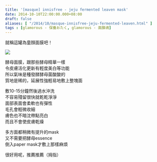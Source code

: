 ```yaml
---
title: '[masque] innisfree - jeju fermented leaven mask'
date: 2014-10-10T22:00:00.000+08:00
draft: false
aliases: [ "/2014/10/masque-innisfree-jeju-fermented-leaven.html" ]
tags : [glamorous - 保養おたく, glamorous - 面膜魂]
---
```


就稱這罐為童顏面膜吧！  

[![](https://3.bp.blogspot.com/-l8V61HetgKM/XE1P1xeJwlI/AAAAAAAAHEU/8GzfIDddaXcpQXP-RzUWPbvtfmgP8_kdwCLcBGAs/s640/15224059860_a88e92f329_z.jpg)](https://3.bp.blogspot.com/-l8V61HetgKM/XE1P1xeJwlI/AAAAAAAAHEU/8GzfIDddaXcpQXP-RzUWPbvtfmgP8_kdwCLcBGAs/s1600/15224059860_a88e92f329_z.jpg)

酵母面膜，跟那些酵母精華一樣  
令皮膚活化更新有輕度美白等功能  
所以氣味是種發酵酵母菌酸酸的  
質地是稀的，延展性強輕易地敷上整塊面  
  
敷10-15分鐘然後過水沖洗  
不容易殘留很快就乾乾淨淨  
面部表面會柔軟也有彈性  
毛孔會輕微收細  
膚色也不暗沈帶點亮白  
而且不會使皮膚乾燥  
  
多方面都稍微有提升的mask  
又不需要把酵母essence  
倒入paper mask才敷上那樣麻煩  
  
很好用呢，推薦推薦（拇指）